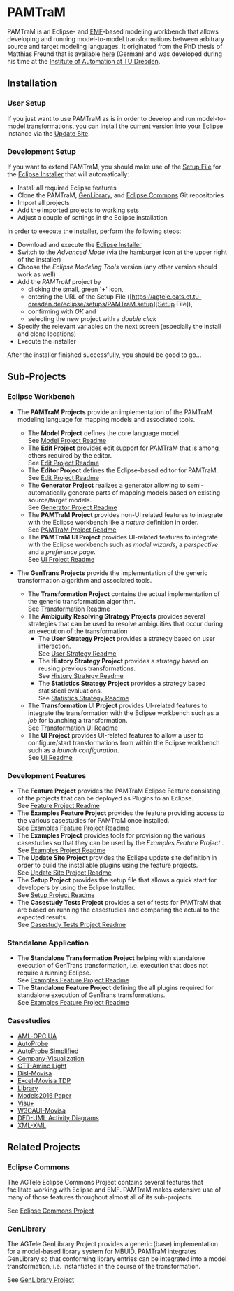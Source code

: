 # PAMTraM 

PAMTraM is an Eclipse- and [EMF][]-based modeling workbench that allows developing and running model-to-model transformations between arbitrary source and target modeling languages. It originated from the PhD thesis of Matthias Freund that is available [here](http://nbn-resolving.de/urn:nbn:de:bsz:14-qucosa-229173) (German) and was developed during his time at the [Institute of Automation at TU Dresden](http://www.et.tu-dresden.de/ifa).

## Installation

### User Setup

If you just want to use PAMTraM as is in order to develop and run model-to-model transformations, you can install the current version into your Eclipse instance via the [Update Site].

### Development Setup

If you want to extend PAMTraM, you should make use of the [Setup File] for the [Eclipse Installer] that will automatically:

 * Install all required Eclipse features
 * Clone the PAMTraM, [GenLibrary](#genlibrary), and [Eclipse Commons](#eclipse-commons) Git repositories
 * Import all projects
 * Add the imported projects to working sets
 * Adjust a couple of settings in the Eclipse installation

In order to execute the installer, perform the following steps:

 * Download and execute the [Eclipse Installer]
 * Switch to the *Advanced Mode* (via the hamburger icon at the upper right of the installer)
 * Choose the *Eclipse Modeling Tools* version (any other version should work as well)
 * Add the *PAMTraM* project by 
    * clicking the small, green '**+**' icon, 
    * entering the URL of the Setup File ([https://agtele.eats.et.tu-dresden.de/eclipse/setups/PAMTraM.setup][Setup File]),
    * confirming with *OK* and 
    * selecting the new project with a *double click*
 * Specify the relevant variables on the next screen (especially the install and clone locations)
 * Execute the installer

 After the installer finished successfully, you should be good to go...

## Sub-Projects

### Eclipse Workbench

 * The **PAMTraM Projects** provide an implementation of the PAMTraM modeling language for mapping models and associated tools. 
    *  The **Model Project** defines the core language model.<br/> See [Model Project Readme](./plugins/de.mfreund.pamtram.model/README.md)
    *  The **Edit Project** provides edit support for PAMTraM that is among others required by the editor.<br/> See [Edit Project Readme](./plugins/de.mfreund.pamtram.edit/README.md)
    *  The **Editor Project** defines the Eclipse-based editor for PAMTraM.<br/> See [Edit Project Readme](./plugins/de.mfreund.pamtram.editor/README.md)
    *  The **Generator Project** realizes a generator allowing to semi-automatically generate parts of mapping models based on existing source/target models.<br/> See [Generator Project Readme](./plugins/de.mfreund.pamtram.generator/README.md)
    *  The **PAMTraM Project** provides non-UI related features to integrate with the Eclipse workbench like a *nature* definition in order.<br/> See [PAMTraM Project Readme](./plugins/de.mfreund.pamtram/README.md)
    *  The **PAMTraM UI Project** provides UI-related features to integrate with the Eclipse workbench such as *model wizards*, a *perspective* and a *preference page*.<br/>  See [UI Project Readme](./plugins/de.mfreund.pamtram.ui/README.md)

 *  The **GenTrans Projects** provide the implementation of the generic transformation algorithm and associated tools.
    *  The **Transformation Project** contains the actual implementation of the generic transformation algorithm.<br/> See [Transformation Readme](./de.mfreund.gentrans.transformation/README.md)
    *  The **Ambiguity Resolving Strategy Projects** provides several strategies that can be used to resolve ambiguities that occur during an execution of the transformation
        *  The **User Strategy Project** provides a strategy based on user interaction.<br/> See [User Strategy Readme](./de.mfreund.gentrans.transformation.selectors/README.md)
        *  The **History Strategy Project** provides a strategy based on reusing previous transformations.<br/> See [History Strategy Readme](./de.mfreund.gentrans.transformation.resolving.history/README.md)
        *  The **Statistics Strategy Project** provides a strategy based statistical evaluations.<br/> See [Statistics Strategy Readme](./de.mfreund.gentrans.transformation.resolving.statistics/README.md)
    *  The **Transformation UI Project** provides UI-related features to integrate the transformation with the Eclipse workbench such as a *job* for launching a transformation.<br/> See [Transformation UI Readme](./de.mfreund.gentrans.transformation.ui/README.md)
    *  The **UI Project** provides UI-related features to allow a user to configure/start transformations from within the Eclipse workbench such as a *launch configuration*.<br/> See [UI Readme](./de.mfreund.gentrans.ui/README.md)

### Development Features

*  The **Feature Project** provides the PAMTraM Eclipse Feature consisting of the projects that can be deployed as Plugins to an Eclipse.<br/> See [Feature Project Readme](./features/de.mfreund.pamtram.feature/README.md)
*  The **Examples Feature Project** provides the feature providing access to the various casestudies for PAMTraM once installed.<br/> See [Examples Feature Project Readme](./features/de.mfreund.pamtram.examples.feature/README.md)
*  The **Examples Project** provides tools for provisioning the various casestudies so that they can be used by the *Examples Feature Project* .<br/> See [Examples Project Readme](./plugins/de.mfreund.pamtram.examples/README.md)
*  The **Update Site Project** provides the Eclispe update site definition in order to build the installable plugins using the feature projects.<br/> See [Update Site Project Readme](./plugins/de.mfreund.pamtram.update-site/README.md)
*  The **Setup Project** provides the setup file that allows a quick start for developers by using the Eclipse Installer.<br/> See [Setup Project Readme](./plugins/de.mfreund.pamtram.setup/README.md)
*  The **Casestudy Tests Project** provides a set of tests for PAMTraM that are based on running the casestudies and comparing the actual to the expected results.<br/> See [Casestudy Tests Project Readme](./tests/de.mfreund.gentrans.test.casestudies/README.md)

### Standalone Application

*  The **Standalone Transformation Project** helping with standalone execution of GenTrans transformation, i.e. execution that does not require a running Eclipse.<br/> See [Examples Feature Project Readme](./standalone/de.mfreund.gentrans.transformation.standalone/README.md)
*  The **Standalone Feature Project** defining the all plugins required for standalone execution of GenTrans transformations.<br/> See [Examples Feature Project Readme](./standalone/de.mfreund.gentrans.standalone.feature/README.md)

### Casestudies
*  [AML-OPC UA](./casestudies/aml-opc-ua/README.md)
*  [AutoProbe](./casestudies/de.mfreund.pamtram.casestudies.autoprobe/README.md)
*  [AutoProbe Simplified](./casestudies/de.mfreund.pamtram.casestudies.autoprobe-simplified-diss/README.md)
*  [Company-Visualization](./casestudies/de.mfreund.pamtram.casestudies.company-viz/README.md)
*  [CTT-Amino Light](./casestudies/de.mfreund.pamtram.casestudies.ctt-aminolight/README.md)
*  [Disl-Movisa](./casestudies/de.mfreund.pamtram.casestudies.disl-movisa/README.md)
*  [Excel-Movisa TDP](./casestudies/de.mfreund.pamtram.casestudies.excel-movisa-tdp/README.md)
*  [Library](./casestudies/library/README.md)
*  [Models2016 Paper](./casestudies/de.mfreund.pamtram.casestudies.models2016/README.md)
*  [Visu+](./casestudies/de.mfreund.pamtram.casestudies.visu-plus/README.md)
*  [W3CAUI-Movisa](./casestudies/de.mfreund.pamtram.casestudies.w3caui-movisa/README.md)
*  [DFD-UML Activity Diagrams](./casestudies/dfd-uml/README.md)
*  [XML-XML](.casestudies/xml-xml/README.md)

## Related Projects

### Eclipse Commons
The AGTele Eclipse Commons Project contains several features that facilitate working with Eclipse and EMF. PAMTraM makes extensive use of many of those features throughout almost all of its sub-projects.

See [Eclipse Commons Project](https://git.agtele.eats.et.tu-dresden.de/agtele-public/de.tud.et.ifa.agtele.eclipse.commons)

### GenLibrary
The AGTele GenLibrary Project provides a generic (base) implementation for a model-based library system for MBUID. PAMTraM integrates GenLibrary so that conforming library entries can be integrated into a model transformation, i.e. instantiated in the course of the transformation.

See [GenLibrary Project](https://git.agtele.eats.et.tu-dresden.de/agtele/de.tud.et.ifa.agtele.genlibrary)

[EMF]: https://www.eclipse.org/modeling/emf/
[Eclipse Installer]: https://www.eclipse.org/downloads/eclipse-packages/
[Update Site]: https://agtele.eats.et.tu-dresden.de/eclipse/updates/
[Setup File]: https://agtele.eats.et.tu-dresden.de/eclipse/setups/PAMTraM.setup